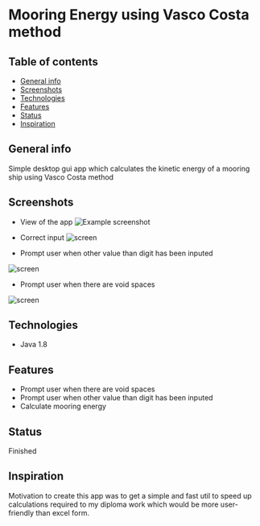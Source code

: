 # Mooring Energy using Vasco Costa method
> 

## Table of contents
* [General info](#general-info)
* [Screenshots](#screenshots)
* [Technologies](#technologies)
* [Features](#features)
* [Status](#status)
* [Inspiration](#inspiration)


## General info
Simple desktop gui app which calculates the kinetic energy of a mooring ship using Vasco Costa method


## Screenshots

* View of the app
![Example screenshot](https://user-images.githubusercontent.com/46251960/68551939-0a7b5a00-0412-11ea-8cb4-4de199576b4a.png)

* Correct input
![screen](https://user-images.githubusercontent.com/46251960/68551963-3f87ac80-0412-11ea-89bd-d176b0241f6b.png)

* Prompt user when other value than digit has been inputed

![screen](https://user-images.githubusercontent.com/46251960/68551972-59c18a80-0412-11ea-9f90-cffefbb15485.png)

* Prompt user when there are void spaces

![screen](https://user-images.githubusercontent.com/46251960/68551988-7d84d080-0412-11ea-9ca7-5ba2d8ec0252.png)


## Technologies

 - Java 1.8


## Features

* Prompt user when there are void spaces
* Prompt user when other value than digit has been inputed
* Calculate mooring energy


## Status
Finished

## Inspiration
Motivation to create this app was to get a simple and fast util to 
speed up calculations required to my diploma work which would be more
user-friendly than excel form.
